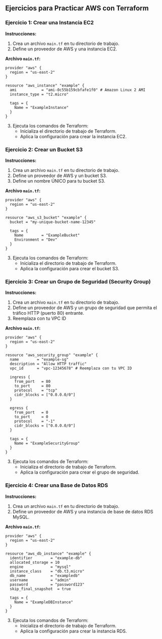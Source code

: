 ## Ejercicios para Practicar AWS con Terraform

### Ejercicio 1: Crear una Instancia EC2

**Instrucciones:**

1. Crea un archivo `main.tf` en tu directorio de trabajo.
2. Define un proveedor de AWS y una instancia EC2.

**Archivo `main.tf`:**

```hcl
provider "aws" {
  region = "us-east-2"
}

resource "aws_instance" "example" {
  ami           = "ami-0c55b159cbfafe1f0" # Amazon Linux 2 AMI
  instance_type = "t2.micro"

  tags = {
    Name = "ExampleInstance"
  }
}
```

3. Ejecuta los comandos de Terraform:
   - Inicializa el directorio de trabajo de Terraform.
   - Aplica la configuración para crear la instancia EC2.

### Ejercicio 2: Crear un Bucket S3

**Instrucciones:**

1. Crea un archivo `main.tf` en tu directorio de trabajo.
2. Define un proveedor de AWS y un bucket S3.
3. Define un nombre ÚNICO para tu bucket S3.

**Archivo `main.tf`:**

```hcl
provider "aws" {
  region = "us-east-2"
}

resource "aws_s3_bucket" "example" {
  bucket = "my-unique-bucket-name-12345"

  tags = {
    Name        = "ExampleBucket"
    Environment = "Dev"
  }
}
```

3. Ejecuta los comandos de Terraform:
   - Inicializa el directorio de trabajo de Terraform.
   - Aplica la configuración para crear el bucket S3.

### Ejercicio 3: Crear un Grupo de Seguridad (Security Group)

**Instrucciones:**

1. Crea un archivo `main.tf` en tu directorio de trabajo.
2. Define un proveedor de AWS y un grupo de seguridad que permita el tráfico HTTP (puerto 80) entrante.
3. Reemplaza con tu VPC ID

**Archivo `main.tf`:**

```hcl
provider "aws" {
  region = "us-east-2"
}

resource "aws_security_group" "example" {
  name        = "example-sg"
  description = "Allow HTTP traffic"
  vpc_id      = "vpc-12345678" # Reemplaza con tu VPC ID

  ingress {
    from_port   = 80
    to_port     = 80
    protocol    = "tcp"
    cidr_blocks = ["0.0.0.0/0"]
  }

  egress {
    from_port   = 0
    to_port     = 0
    protocol    = "-1"
    cidr_blocks = ["0.0.0.0/0"]
  }

  tags = {
    Name = "ExampleSecurityGroup"
  }
}
```

3. Ejecuta los comandos de Terraform:
   - Inicializa el directorio de trabajo de Terraform.
   - Aplica la configuración para crear el grupo de seguridad.

### Ejercicio 4: Crear una Base de Datos RDS

**Instrucciones:**

1. Crea un archivo `main.tf` en tu directorio de trabajo.
2. Define un proveedor de AWS y una instancia de base de datos RDS MySQL.

**Archivo `main.tf`:**

```hcl
provider "aws" {
  region = "us-east-2"
}

resource "aws_db_instance" "example" {
  identifier        = "example-db"
  allocated_storage = 10
  engine            = "mysql"
  instance_class    = "db.t3.micro"
  db_name           = "exampledb"
  username          = "admin"
  password          = "password123"
  skip_final_snapshot  = true

  tags = {
    Name = "ExampleDBInstance"
  }
}
```

3. Ejecuta los comandos de Terraform:
   - Inicializa el directorio de trabajo de Terraform.
   - Aplica la configuración para crear la instancia RDS.


